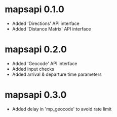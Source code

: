 # mapsapi 0.1.0

* Added 'Directions' API interface
* Added 'Distance Matrix' API interface

# mapsapi 0.2.0

* Added 'Geocode' API interface
* Added input checks
* Added arrival & departure time parameters

# mapsapi 0.3.0

* Added delay in 'mp_geocode' to avoid rate limit
